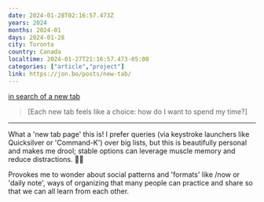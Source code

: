 ```yaml
---
date: 2024-01-28T02:16:57.473Z
years: 2024
months: 2024-01
days: 2024-01-28
city: Toronto
country: Canada
localtime: 2024-01-27T21:16:57.473-05:00
categories: ["article","project"]
link: https://jon.bo/posts/new-tab/
---
```

[in search of a new tab](https://jon.bo/posts/new-tab/)

> [Each new tab feels like a choice: how do I want to spend my time?]

---

What a 'new tab page' this is! I prefer queries (via keystroke launchers like Quicksilver or 'Command-K') over big lists, but this is beautifully personal and makes me drool; stable options can leverage muscle memory and reduce distractions. 👍🏽

Provokes me to wonder about social patterns and 'formats' like /now or 'daily note', ways of organizing that many people can practice and share so that we can all learn from each other.
